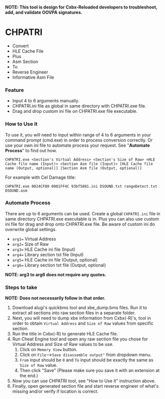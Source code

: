 **NOTE: This tool is design for Cxbx-Reloaded developers to troubleshoot, add, and validate OOVPA signatures.**
# CHPATRI
* Convert
* HLE Cache File
* Plus
* Asm Section
* To
* Reverse Engineer
* Informative Asm File

### Feature
* Input 4 to 6 arguments manually.
* CHPATRI.ini file as global in same directory with CHPATRI.exe file.
* Drag and drop custom ini file on CHPATRI.exe file executable.

### How to Use it
To use it, you will need to input within range of 4 to 6 arguments in your command prompt (cmd.exe) in order to process conversion correctly. Or use your own ini file to automate process your request. See "**Automate Process**" to find out how.

```
CHPATRI.exe <Section's Virtual Address> <Section's Size of Raw> <HLE Cache file name (Input)> <Section Asm file (Input)> [HLE Cache file name (Output, optional)] [Section Asm file (Output, optional)]
```

For example with Cel Damage title:
```
CHPATRI.exe 0024CF80 0001FF4C 93bf5881.ini DSOUND.txt rangeDetect.txt DSOUND.asm
```

### Automate Process
There are up to 6 arguments can be used. Create a global `CHPATRI.ini` file in same directory CHPATRI.exe executable is in. Plus you can also use custom ini file for drag and drop onto CHPATRI.exe file. Be aware of custom ini do overwrite global settings.
* `arg1=` Virtual Address
* `arg2=` Size of Raw
* `arg3=` HLE Cache ini file (Input)
* `arg4=` Library section txt file (Input)
* `arg5=` HLE Cache ini file (Output, optional)
* `arg6=` Library section txt file (Output, optional)

**NOTE: arg3 to arg6 does not require any quotes.**

### Steps to take
**NOTE: Does not necessarily follow in that order.**
1. Download alugi's quickbms tool and xbe_dump.bms files. Run it to extract all sections into raw section files in a separate folder.
2. Next, you will need to dump xbe information from Cxbx(-R)'s, tool in order to obtain `Virtual Address` and `Size of Raw` values from specific section.
3. Run the title in Cxbx(-R) to generate HLE Cache file.
4. Run Cheat Engine tool and open any raw section file you chose for Virtual Address and Size of Raw values to be use.
   1. Click on `Memory View` button.
   2. Click on `File`-->`Save disassemble output"` from dropdown menu.
   3. `From` input should be `0` and `To` input should be exactly the same as `Size of Raw` value.
   4. Then click "Save" (Please make sure you save it with an extension at the end.)
5. Now you can use CHPATRI tool, see "How to Use it" instruction above.
6. Finally, open generated section file and start reverse engineer of what's missing and/or verify if location is correct.
